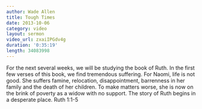 ```yaml
--- 
author: Wade Allen 
title: Tough Times 
date: 2013-10-06 
category: video
layout: sermon
video_url: zxaiIPGdv4g
duration: '0:35:19'
length: 34083998 
---
```


For the next several weeks, we will be studying the book of Ruth. In the first few verses of this book, we find tremendous suffering. For Naomi, life is not good. She suffers famine, relocation, disappointment, barrenness in her family and the death of her children. To make matters worse, she is now on the brink of poverty as a widow with no support. The story of Ruth begins in a desperate place. Ruth 1:1-5 
